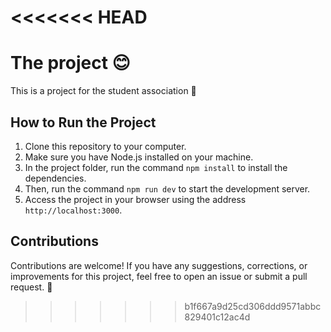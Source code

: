 <<<<<<< HEAD
=======
# The project 😊

This is a project for the student association 🚀

## How to Run the Project

1. Clone this repository to your computer.
2. Make sure you have Node.js installed on your machine.
3. In the project folder, run the command `npm install` to install the dependencies.
4. Then, run the command `npm run dev` to start the development server.
5. Access the project in your browser using the address `http://localhost:3000`.

## Contributions

Contributions are welcome! If you have any suggestions, corrections, or improvements for this project, feel free to open an issue or submit a pull request. 🚀


>>>>>>> b1f667a9d25cd306ddd9571abbc829401c12ac4d

